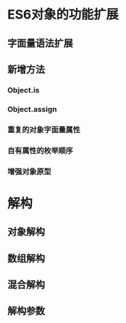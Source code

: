 # ES6对象的功能扩展

## 字面量语法扩展

## 新增方法

### Object.is


### Object.assign


### 重复的对象字面量属性


### 自有属性的枚举顺序

### 增强对象原型


# 解构

## 对象解构

## 数组解构

## 混合解构

## 解构参数



